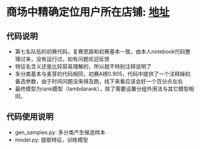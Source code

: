 # 商场中精确定位用户所在店铺: [地址](https://tianchi.aliyun.com/competition/introduction.htm?raceId=231620)

## 代码说明
* 第七名队伍的初赛代码，复赛思路和初赛基本一致，由本人notebook代码整理过来，没有运行过，如有问题欢迎反馈
* 特征名含义还是比较容易理解的，所以就不特别注释说明了
* 多分类基本与麦芽的代码相同，初赛A榜0.905，代码中提供了一个注释掉的备选参数，由于时间问题没来得及跑，线下来看应该会好一个百分点左右
* 最终模型为rank模型（lambdarank），除了需要设置分组外用法与其它模型相同，

## 代码使用说明
* gen_samples.py: 多分类产生候选样本
* model.py: 提取特征，训练模型


